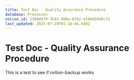 ```yaml
---
title: Test Doc - Quality Assurance Procedure
database: Processes
notion_id: 23880979-7b42-800a-87b2-e160db9d0cf3
last_updated: 2025-07-29T01:18:44.648Z
---
```


# Test Doc - Quality Assurance Procedure


This is a test to see if notion-backup works

